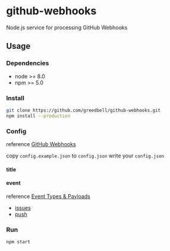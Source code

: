 # github-webhooks

Node.js service for processing GitHub Webhooks

## Usage

### Dependencies

* node >= 8.0
* npm >= 5.0

### Install

```sh
git clone https://github.com/greedbell/github-webhooks.git
npm install --production
```

### Config

reference [GitHub Webhooks](https://developer.github.com/webhooks/)

copy `config.example.json` to `config.json`
write your `config.json`

#### title

#### event

reference [Event Types & Payloads](https://developer.github.com/v3/activity/events/types/)

* [issues](https://developer.github.com/v3/activity/events/types/#issuesevent)
* [push](https://developer.github.com/v3/activity/events/types/#pushevent)

### Run

```sh
npm start
```
